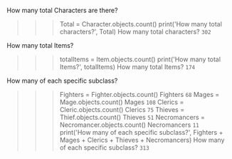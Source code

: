 How many total Characters are there?
>>> Total = Character.objects.count()
>>> print('How many total characters?', Total)
How many total characters? ```302```

How many total Items?
>>> totalItems = Item.objects.count()
>>> print('How many total Items?', totalItems)
How many total Items? ```174```

How many of each specific subclass?
>>> Fighters = Fighter.objects.count()
>>> Fighters
```68```
>>> Mages = Mage.objects.count()
>>> Mages
```108```
>>> Clerics = Cleric.objects.count()
>>> Clerics
```75```
>>> Thieves = Thief.objects.count()
>>> Thieves
```51```
>>> Necromancers = Necromancer.objects.count()
>>> Necromancers
```11```
>>> print('How many of each specific subclass?', Fighters + Mages + Clerics + Thieves + Necromancers)
How many of each specific subclass? ```313```

